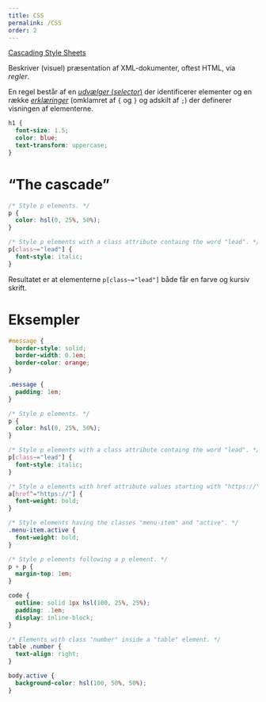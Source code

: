 ```yaml
---
title: CSS
permalink: /CSS
order: 2
---
```


[Cascading Style Sheets](https://en.wikipedia.org/wiki/CSS)

Beskriver (visuel) præsentation af XML-dokumenter, oftest HTML, via *regler*.

En regel består af en [*udvælger*
(*selector*)](https://en.wikipedia.org/wiki/CSS#Selector) der identificerer
elementer og en række
[*erklæringer*](https://en.wikipedia.org/wiki/CSS#Declaration_block) (omklamret
af `{` og `}` og adskilt af `;`) der definerer visningen af elementerne.

<!-- text-snippet(src="examples/styles.css" from='h1' to="}") -->
```css
h1 {
  font-size: 1.5;
  color: blue;
  text-transform: uppercase;
}
```
<!-- end-text-snippet -->

# “The cascade”

<!-- text-snippet(src="examples/styles.css" from="21" to="+9") -->
```css
/* Style p elements. */
p {
  color: hsl(0, 25%, 50%);
}

/* Style p elements with a class attribute containg the word "lead". */
p[class~="lead"] {
  font-style: italic;
}
```
<!-- end-text-snippet -->

Resultatet er at elementerne `p[class~="lead"]` både får en farve og kursiv skrift.

# Eksempler

<!-- text-snippet(src="examples/styles.css" from='#message') -->
```css
#message {
  border-style: solid;
  border-width: 0.1em;
  border-color: orange;
}

.message {
  padding: 1em;
}

/* Style p elements. */
p {
  color: hsl(0, 25%, 50%);
}

/* Style p elements with a class attribute containg the word "lead". */
p[class~="lead"] {
  font-style: italic;
}

/* Style a elements with href attribute values starting with "https://". */
a[href^="https://"] {
  font-weight: bold;
}

/* Style elements having the classes "menu-item" and "active". */
.menu-item.active {
  font-weight: bold;
}

/* Style p elements following a p element. */
p + p {
  margin-top: 1em;
}

code {
  outline: solid 1px hsl(100, 25%, 25%);
  padding: .1em;
  display: inline-block;
}

/* Elements with class "number" inside a "table" element. */
table .number {
  text-align: right;
}

body.active {
  background-color: hsl(100, 50%, 50%);
}

```
<!-- end-text-snippet -->
